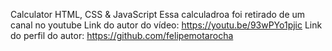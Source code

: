 Calculator HTML, CSS & JavaScript
Essa calculadroa foi retirado de um canal no youtube 
Link do autor do vídeo: https://youtu.be/93wPYo1pjic
Link do perfil do autor: https://github.com/felipemotarocha
